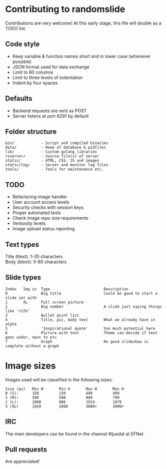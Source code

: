 # Contributing to randomslide
Contributions are very welcome! At this early stage, this file will double as a TODO list.

## Code style
* Keep variable & function names short and in lower case (whenever possible)
* JSON format used for data exchange
* Limit to 80 columns
* Limit to three levels of indentation
* Indent by four spaces

## Defaults
* Backend requests are sent as POST
* Server listens at port 6291 by default

## Folder structure
```
bin/            - Script and compiled binaries
data/           - Home of database & pidfiles
lib/            - Custom golang libraries
rsserver/       - Source file(s) of server
static/         - HTML, CSS, JS and images
static/log/     - Server and monitor log files
tools/          - Tools for maintenence etc.
```

## TODO
* Refactoring image handler
* User account access levels
* Security checks with session keys
* Proper automated tests
* Check image repo size requirements
* Verbosity levels
* Image upload status reporting

## Text types
Title (ttext): 1-35 characters  
Body (btext): 5-80 characters

## Slide types
```
Index   Img sz  Type                        Description
0               Big title                   Could be good to start a slide set with
1       XL      Full screen picture
2               Big number                  A slide just saying things like '+12%'
3               Bullet point list
4               Title, pic, body text       What we already have in alpha
5               'Inspirational quote'       Soo much potential here
6               Picture with text           Theme can decide if text goes under, next to etc
7               Graph                       No good slideshow is complete without a graph
```

# Image sizes
Images used will be classified in the following sizes:
```
Size (px)   Min W       Min H       Max W       Max H
0 (S):      150         150         499         499
1 (M):      500         500         999         799
2 (L):      1000        800         1919        1079
3 (XL)      1920        1080        3000+       3000+
```

## IRC
The main developers can be found in the channel #ljusdal at EFNet.

## Pull requests
Are appreciated!
